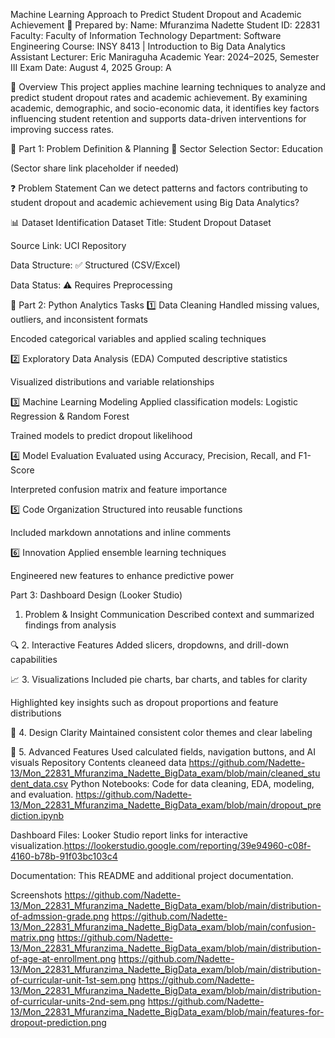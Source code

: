 Machine Learning Approach to Predict Student Dropout and Academic Achievement
👤 Prepared by:
Name: Mfuranzima Nadette
Student ID: 22831
Faculty: Faculty of Information Technology
Department: Software Engineering
Course: INSY 8413 | Introduction to Big Data Analytics
Assistant Lecturer: Eric Maniraguha
Academic Year: 2024–2025, Semester III
Exam Date: August 4, 2025
Group: A

📌 Overview
This project applies machine learning techniques to analyze and predict student dropout rates and academic achievement. By examining academic, demographic, and socio-economic data, it identifies key factors influencing student retention and supports data-driven interventions for improving success rates.

🧩 Part 1: Problem Definition & Planning
🎯 Sector Selection
Sector: Education

(Sector share link placeholder if needed)

❓ Problem Statement
Can we detect patterns and factors contributing to student dropout and academic achievement using Big Data Analytics?

📊 Dataset Identification
Dataset Title: Student Dropout Dataset

Source Link: UCI Repository

Data Structure: ✅ Structured (CSV/Excel)

Data Status: ⚠️ Requires Preprocessing

🐍 Part 2: Python Analytics Tasks
1️⃣ Data Cleaning
Handled missing values, outliers, and inconsistent formats

Encoded categorical variables and applied scaling techniques

2️⃣ Exploratory Data Analysis (EDA)
Computed descriptive statistics

Visualized distributions and variable relationships

3️⃣ Machine Learning Modeling
Applied classification models: Logistic Regression & Random Forest

Trained models to predict dropout likelihood

4️⃣ Model Evaluation
Evaluated using Accuracy, Precision, Recall, and F1-Score

Interpreted confusion matrix and feature importance

5️⃣ Code Organization
Structured into reusable functions

Included markdown annotations and inline comments

6️⃣ Innovation
Applied ensemble learning techniques

Engineered new features to enhance predictive power

 Part 3: Dashboard Design (Looker Studio)
 1. Problem & Insight Communication
Described context and summarized findings from analysis

🔍 2. Interactive Features
Added slicers, dropdowns, and drill-down capabilities

📈 3. Visualizations
Included pie charts, bar charts, and tables for clarity

Highlighted key insights such as dropout proportions and feature distributions

🎨 4. Design Clarity
Maintained consistent color themes and clear labeling

🧠 5. Advanced Features
Used calculated fields, navigation buttons, and AI visuals
Repository Contents
cleaneed data https://github.com/Nadette-13/Mon_22831_Mfuranzima_Nadette_BigData_exam/blob/main/cleaned_student_data.csv
Python Notebooks: Code for data cleaning, EDA, modeling, and evaluation.
https://github.com/Nadette-13/Mon_22831_Mfuranzima_Nadette_BigData_exam/blob/main/dropout_prediction.ipynb

Dashboard Files:  Looker Studio report links for interactive visualization.https://lookerstudio.google.com/reporting/39e94960-c08f-4160-b78b-91f03bc103c4


Documentation: This README and additional project documentation.

Screenshots
https://github.com/Nadette-13/Mon_22831_Mfuranzima_Nadette_BigData_exam/blob/main/distribution-of-admssion-grade.png
https://github.com/Nadette-13/Mon_22831_Mfuranzima_Nadette_BigData_exam/blob/main/confusion-matrix.png
https://github.com/Nadette-13/Mon_22831_Mfuranzima_Nadette_BigData_exam/blob/main/distribution-of-age-at-enrollment.png
https://github.com/Nadette-13/Mon_22831_Mfuranzima_Nadette_BigData_exam/blob/main/distribution-of-curricular-unit-1st-sem.png
https://github.com/Nadette-13/Mon_22831_Mfuranzima_Nadette_BigData_exam/blob/main/distribution-of-curricular-units-2nd-sem.png
https://github.com/Nadette-13/Mon_22831_Mfuranzima_Nadette_BigData_exam/blob/main/features-for-dropout-prediction.png

